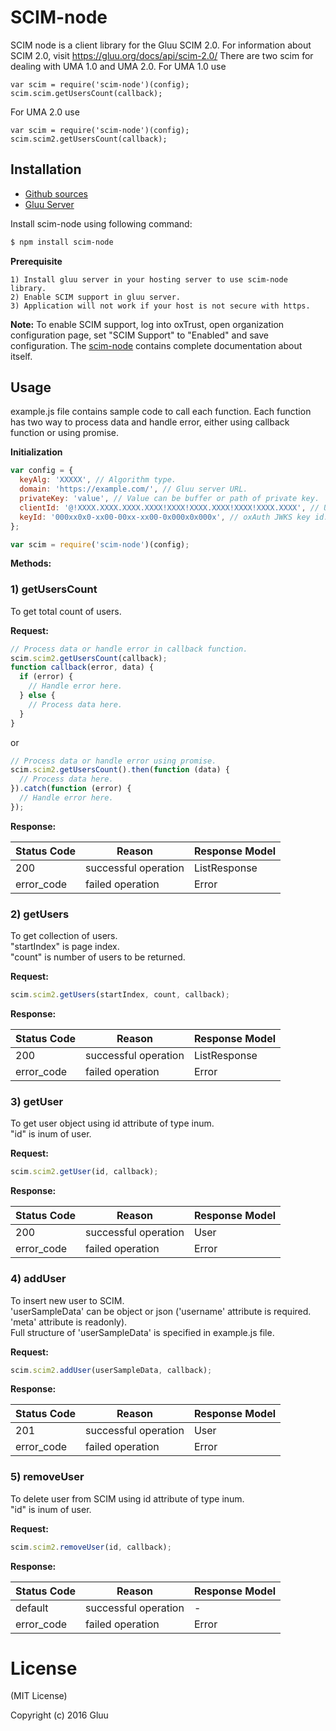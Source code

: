 # SCIM-node

SCIM node is a client library for the Gluu SCIM 2.0. For information about SCIM 2.0, visit <https://gluu.org/docs/api/scim-2.0/>
There are two scim for dealing with UMA 1.0 and UMA 2.0.
For UMA 1.0 use
```
var scim = require('scim-node')(config);
scim.scim.getUsersCount(callback);
```

For UMA 2.0 use
```
var scim = require('scim-node')(config);
scim.scim2.getUsersCount(callback);
```
## Installation

* [Github sources](https://github.com/GluuFederation/scim-node)
* [Gluu Server](https://www.gluu.org/docs/deployment/ubuntu/)

Install scim-node using following command:
```sh
$ npm install scim-node
```

**Prerequisite**

```
1) Install gluu server in your hosting server to use scim-node library.
2) Enable SCIM support in gluu server.
3) Application will not work if your host is not secure with https.

```

**Note:** To enable SCIM support, log into oxTrust, open organization configuration page, set "SCIM Support" to "Enabled" and save configuration. The [scim-node](https://github.com/GluuFederation/scim-node) contains complete documentation about itself.

## Usage
example.js file contains sample code to call each function. Each function has two way to process data and handle error, either using callback function or using promise.

**Initialization**
```javascript
var config = {
  keyAlg: 'XXXXX', // Algorithm type.
  domain: 'https://example.com/', // Gluu server URL.
  privateKey: 'value', // Value can be buffer or path of private key.
  clientId: '@!XXXX.XXXX.XXXX.XXXX!XXXX!XXXX.XXXX!XXXX!XXXX.XXXX', // UMA client id.
  keyId: '000xx0x0-xx00-00xx-xx00-0x000x0x000x', // oxAuth JWKS key id.
};

var scim = require('scim-node')(config);
```

**Methods:**
### 1) getUsersCount
To get total count of users.

**Request:**

```javascript
// Process data or handle error in callback function.
scim.scim2.getUsersCount(callback);
function callback(error, data) {
  if (error) {
    // Handle error here.
  } else {
    // Process data here.
  }
}
```
or
```javascript
// Process data or handle error using promise.
scim.scim2.getUsersCount().then(function (data) {
  // Process data here.
}).catch(function (error) {
  // Handle error here.
});
```

**Response:**

| Status Code | Reason               | Response Model |
|-------------|----------------------|----------------|
| 200         | successful operation | ListResponse   |
| error_code  | failed operation     | Error          |

### 2) getUsers
To get collection of users.  
"startIndex" is page index.  
"count" is number of users to be returned.

**Request:**

```javascript
scim.scim2.getUsers(startIndex, count, callback);
```

**Response:**

| Status Code | Reason               | Response Model |
|-------------|----------------------|----------------|
| 200         | successful operation | ListResponse   |
| error_code  | failed operation     | Error          |

### 3) getUser
To get user object using id attribute of type inum.  
"id" is inum of user.

**Request:**

```javascript
scim.scim2.getUser(id, callback);
```

**Response:**

| Status Code | Reason               | Response Model |
|-------------|----------------------|----------------|
| 200         | successful operation | User           |
| error_code  | failed operation     | Error          |

### 4) addUser
To insert new user to SCIM.  
'userSampleData' can be object or json ('username' attribute is required. 'meta' attribute is readonly).  
Full structure of 'userSampleData' is specified in example.js file. 

**Request:**

```javascript
scim.scim2.addUser(userSampleData, callback);
```

**Response:**

| Status Code | Reason               | Response Model |
|-------------|----------------------|----------------|
| 201         | successful operation | User           |
| error_code  | failed operation     | Error          |

### 5) removeUser
To delete user from SCIM using id attribute of type inum.  
"id" is inum of user.

**Request:**

```javascript
scim.scim2.removeUser(id, callback);
```

**Response:**

| Status Code | Reason               | Response Model |
|-------------|----------------------|----------------|
| default     | successful operation | -              |
| error_code  | failed operation     | Error          |

# License

(MIT License)

Copyright (c) 2016 Gluu
